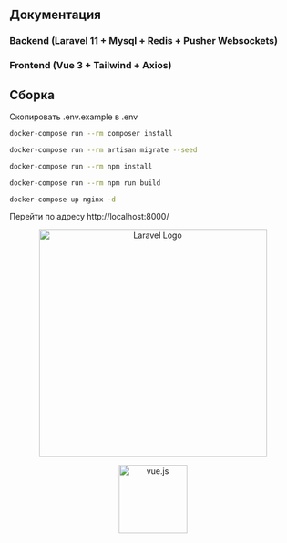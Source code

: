 ## Документация

### Backend (Laravel 11 + Mysql + Redis + Pusher Websockets)

### Frontend (Vue 3 + Tailwind + Axios)

## Сборка

Скопировать .env.example в .env

```bash
docker-compose run --rm composer install
```

```bash
docker-compose run --rm artisan migrate --seed
```

```bash
docker-compose run --rm npm install
```

```bash
docker-compose run --rm npm run build
```

```bash
docker-compose up nginx -d
```

Перейти по адресу http://localhost:8000/

<p align="center"><a href="https://laravel.com" target="_blank"><img src="https://raw.githubusercontent.com/laravel/art/master/logo-lockup/5%20SVG/2%20CMYK/1%20Full%20Color/laravel-logolockup-cmyk-red.svg" width="400" alt="Laravel Logo"></a></p>

[//]: # (smaller size)
<p align="center"><a href="https://vuejs.org" target="_blank"><img src="https://vuejs.org/images/logo.png"  width="120" height="120" alt="vue.js"></a></p>
